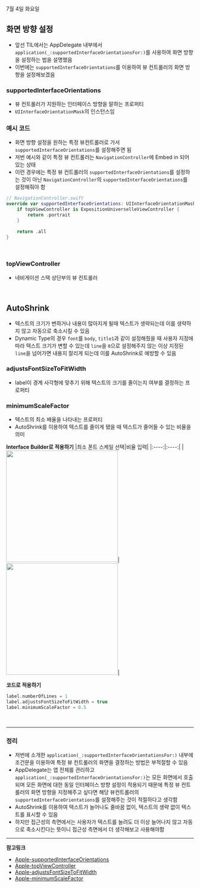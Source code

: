 7월 4일 화요일

## 화면 방향 설정
- 앞선 TIL에서는 AppDelegate 내부에서 `application(_:supportedInterfaceOrientationsFor:)`를 사용하여 화면 방향을 설정하는 법을 설명했음
- 이번에는 `supportedInterfaceOrientations`를 이용하여 뷰 컨트롤러의 화면 방향을 설정해보겠음

### supportedInterfaceOrientations
- 뷰 컨트롤러가 지원하는 인터페이스 방향을 말하는 프로퍼티
- `UIInterfaceOrientationMask`의 인스턴스임

### 예시 코드
- 화면 방향 설정을 원하는 특정 뷰컨트롤러로 가서 `supportedInterfaceOrientations`를 설정해주면 됨
- 저번 예시와 같이 특정 뷰 컨트롤러는 `NavigationController`에 Embed in 되어있는 상태
- 이런 경우에는 특정 뷰 컨트롤러의 `supportedInterfaceOrientations`를 설정하는 것이 아닌 `NavigationController`의 `supportedInterfaceOrientations`를 설정해줘야 함

```swift
// NavigationController.swift
override var supportedInterfaceOrientations: UIInterfaceOrientationMask {
    if topViewController is ExpositionUniverselleViewController {
        return .portrait
    }
        
    return .all
}
```

</br>

### topViewController
- 네비게이션 스택 상단부의 뷰 컨트롤러

</br>

## AutoShrink
- 텍스트의 크기가 변하거나 내용이 많아지게 될때 텍스트가 생략되는데 이를 생략하지 않고 자동으로 축소시킬 수 있음
- Dynamic Type의 경우 `font`를 `body`, `title1`과 같이 설정해줬을 때 사용자 지정에 따라 텍스트 크기가 변할 수 있는데 `line`을 `0`으로 설정해주지 않는 이상 지정된 `line`을 넘어가면 내용지 잘리게 되는데 이를 AutoShrink로 예방할 수 있음

### adjustsFontSizeToFitWidth
- label이 경계 사각형에 맞추기 위해 텍스트의 크기를 줄이는지 여부를 결정하는 프로퍼티

### minimumScaleFactor
- 텍스트의 최소 배율을 나타내는 프로퍼티
- AutoShrink를 이용하여 텍스트를 줄이게 됐을 때 텍스트가 줄어들 수 있는 비율을 의미

**Interface Builder로 적용하기**
|최소 폰트 스케일 선택|비율 입력|
|:----:|:----:|
|<img src="" width="300">|<img src="" width="300">|

**코드로 적용하기**
```swift
label.numberOfLines = 1
label.adjustsFontSizeToFitWidth = true
label.minimumScaleFactor = 0.5
```

</br>

---
### 정리
- 저번에 소개한 `application(_:supportedInterfaceOrientationsFor:)` 내부에 조건문을 이용하여 특정 뷰 컨트롤러의 화면을 결정하는 방법은 부적절할 수 있음
- AppDelegate는 앱 전체를 관리하고 `application(_:supportedInterfaceOrientationsFor:)`는 모든 화면에서 호출되며 모든 화면에 대한 동일 인터페이스 방향 설정이 적용되기 때문에 특정 뷰 컨트롤러의 화면 방향을 지정해주고 싶다면 해당 뷰컨트롤러의 `supportedInterfaceOrientations`를 설정해주는 것이 적절하다고 생각함
- AutoShrink를 이용하여 텍스트가 늘어나도 줄바꿈 없이, 텍스트의 생략 없이 텍스트를 표시할 수 있음
- 하지만 접근성의 측면에서는 사용자가 텍스트를 늘려도 더 이상 늘어나지 않고 자동으로 축소시킨다는 뜻이니 접근성 측면에서 더 생각해보고 사용해야함

---
**참고링크**
- [Apple-supportedInterfaceOrientations](https://developer.apple.com/documentation/uikit/uiviewcontroller/1621435-supportedinterfaceorientations)
- [Apple-topViewController](https://developer.apple.com/documentation/uikit/uinavigationcontroller/1621849-topviewcontroller)
- [Apple-adjustsFontSizeToFitWidth](https://developer.apple.com/documentation/uikit/uilabel/1620546-adjustsfontsizetofitwidth)
- [Apple-minimumScaleFactor](https://developer.apple.com/documentation/uikit/uilabel/1620544-minimumscalefactor)
